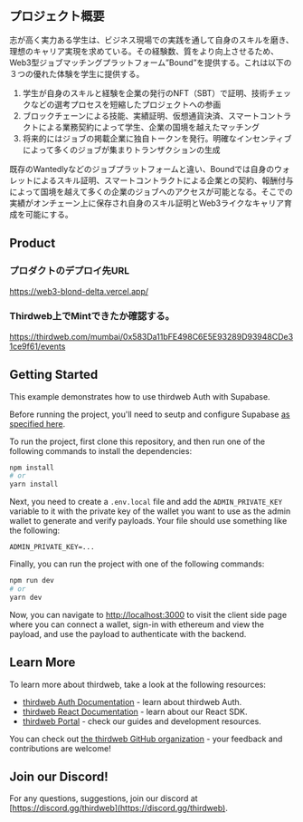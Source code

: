 ## プロジェクト概要

志が高く実力ある学生は、ビジネス現場での実践を通して自身のスキルを磨き、理想のキャリア実現を求めている。その経験数、質をより向上させるため、Web3型ジョブマッチングプラットフォーム”Bound”を提供する。これは以下の３つの優れた体験を学生に提供する。

1. 学生が自身のスキルと経験を企業の発行のNFT（SBT）で証明、技術チェックなどの選考プロセスを短縮したプロジェクトへの参画
2. ブロックチェーンによる技能、実績証明、仮想通貨決済、スマートコントラクトによる業務契約によって学生、企業の国境を越えたマッチング
3. 将来的にはジョブの掲載企業に独自トークンを発行。明確なインセンティブによって多くのジョブが集まりトランザクションの生成

既存のWantedlyなどのジョブプラットフォームと違い、Boundでは自身のウォレットによるスキル証明、スマートコントラクトによる企業との契約、報酬付与によって国境を越えて多くの企業のジョブへのアクセスが可能となる。そこでの実績がオンチェーン上に保存され自身のスキル証明とWeb3ライクなキャリア育成を可能にする。

## Product
### プロダクトのデプロイ先URL
https://web3-blond-delta.vercel.app/

### Thirdweb上でMintできたか確認する。
https://thirdweb.com/mumbai/0x583Da11bFE498C6E5E93289D93948CDe31ce9f61/events

## Getting Started


This example demonstrates how to use thirdweb Auth with Supabase.

Before running the project, you'll need to seutp and configure Supabase [as specified here](https://portal.thirdweb.com/auth/integrations/supabase).

To run the project, first clone this repository, and then run one of the following commands to install the dependencies:

```bash
npm install
# or
yarn install
```

Next, you need to create a `.env.local` file and add the `ADMIN_PRIVATE_KEY` variable to it with the private key of the wallet you want to use as the admin wallet to generate and verify payloads. Your file should use something like the following:

```.env
ADMIN_PRIVATE_KEY=...
```

Finally, you can run the project with one of the following commands:

```bash
npm run dev
# or
yarn dev
```

Now, you can navigate to [http://localhost:3000](http://localhost:3000) to visit the client side page where you can connect a wallet, sign-in with ethereum and view the payload, and use the payload to authenticate with the backend.
## Learn More

To learn more about thirdweb, take a look at the following resources:

- [thirdweb Auth Documentation](https://docs.thirdweb.com/auth) - learn about thirdweb Auth.
- [thirdweb React Documentation](https://docs.thirdweb.com/react) - learn about our React SDK.
- [thirdweb Portal](https://docs.thirdweb.com) - check our guides and development resources.

You can check out [the thirdweb GitHub organization](https://github.com/thirdweb-dev) - your feedback and contributions are welcome!

## Join our Discord!

For any questions, suggestions, join our discord at [https://discord.gg/thirdweb](https://discord.gg/thirdweb).
